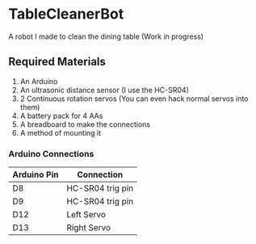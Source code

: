 # TableCleanerBot
A robot I made to clean the dining table (Work in progress)

## Required Materials
1. An Arduino
2. An ultrasonic distance sensor (I use the HC-SR04)
3. 2 Continuous rotation servos  (You can even hack normal servos into them)
4. A battery pack for 4 AAs
5. A breadboard to make the connections
6. A method of mounting it

### Arduino Connections

| Arduino Pin | Connection       |
|-------------|------------------|
| D8          | HC-SR04 trig pin |
| D9          | HC-SR04 trig pin |
| D12         | Left Servo       |
| D13         | Right Servo      |


